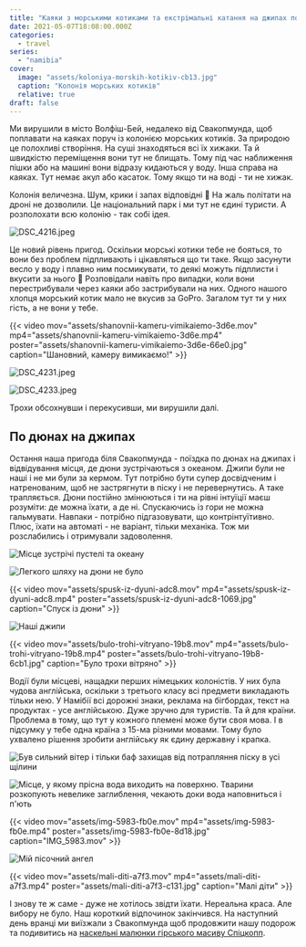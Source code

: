 ```yaml
---
title: "Каяки з морськими котиками та екстрімальні катання на джипах по дюнах"
date: 2021-05-07T18:08:00.000Z
categories:
  - travel
series:
  - "namibia"
cover:
  image: "assets/koloniya-morskih-kotikiv-cb13.jpg"
  caption: "Колонія морських котиків"
  relative: true
draft: false
---
```


Ми вирушили в місто Волфіш-Бей, недалеко від Свакопмунда, щоб поплавати на каяках поруч із колонією морських котиків. За природою це полохливі створіння. На суші знаходяться всі їх хижаки. Та й швидкістю переміщення вони тут не блищать. Тому під час наближення пішки або на машині вони відразу кидаються у воду. Інша справа на каяках. Тут немає акул або касаток. Тому якщо ти на воді - ти не хижак.

Колонія величезна. Шум, крики і запах відповідні 🙂 На жаль політати на дроні не дозволили. Це національний парк і ми тут не єдині туристи. А розполохати всю колонію - так собі ідея.

![DSC_4216.jpeg](assets/dsc-4216-04af.jpg)

Це новий рівень пригод. Оскільки морські котики тебе не бояться, то вони без проблем підпливають і цікавляться що ти таке. Якщо засунути весло у воду і плавно ним посмикувати, то деякі можуть підплисти і вкусити за нього 🙂 Розповідали навіть про випадки, коли вони перестрибували через каяки або застрибували на них. Одного нашого хлопця морський котик мало не вкусив за GoPro. Загалом тут ти у них гість, а не вони у тебе.

{{< video mov="assets/shanovnii-kameru-vimikaiemo-3d6e.mov" mp4="assets/shanovnii-kameru-vimikaiemo-3d6e.mp4" poster="assets/shanovnii-kameru-vimikaiemo-3d6e-66e0.jpg" caption="Шановний, камеру вимикаємо!" >}}

![DSC_4231.jpeg](assets/dsc-4231-0eed.jpg)

![DSC_4233.jpeg](assets/dsc-4233-6101.jpg)

Трохи обсохнувши і перекусивши, ми вирушили далі.

## По дюнах на джипах

Остання наша пригода біля Свакопмунда - поїздка по дюнах на джипах і відвідування місця, де дюни зустрічаються з океаном. Джипи були не наші і не ми були за кермом. Тут потрібно бути супер досвідченим і натренованим, щоб не застрягнути в піску і не перевернутись. А таке трапляється. Дюни постійно змінюються і ти на рівні інтуїції маєш розуміти: де можна їхати, а де ні. Спускаючись із гори не можна гальмувати. Навпаки - потрібно підгазовувати, що контрінтуїтивно. Плюс, їхати на автоматі - не варіант, тільки механіка. Тож ми розслабились і отримували задоволення.

![Місце зустрічі пустелі та океану](assets/mistse-zustrichi-pusteli-ta-okeanu-04de.jpg "Місце зустрічі пустелі та океану")

![Легкого шляху на дюни не було](assets/legkogo-shlyahu-na-dyuni-ne-bulo-6aaf.jpg "Легкого шляху на дюни не було")

{{< video mov="assets/spusk-iz-dyuni-adc8.mov" mp4="assets/spusk-iz-dyuni-adc8.mp4" poster="assets/spusk-iz-dyuni-adc8-1069.jpg" caption="Спуск із дюни" >}}

![Наші джипи](assets/nashi-dzhipi-e287.jpg "Наші джипи")

{{< video mov="assets/bulo-trohi-vitryano-19b8.mov" mp4="assets/bulo-trohi-vitryano-19b8.mp4" poster="assets/bulo-trohi-vitryano-19b8-6cb1.jpg" caption="Було трохи вітряно" >}}

Водії були місцеві, нащадки перших німецьких колоністів. У них була чудова англійська, оскільки з третього класу всі предмети викладають тільки нею. У Намібії всі дорожні знаки, реклама на бігбордах, текст на продуктах - усе англійською. Дуже зручно для туристів. Та й для країни. Проблема в тому, що тут у кожного племені може бути своя мова. І в підсумку у тебе одна країна з 15-ма різними мовами. Тому було ухвалено рішення зробити англійську як єдину державну і крапка.

![Був сильний вітер і тільки баф захищав від потрапляння піску в усі щілини](assets/buv-silnii-viter-i-tilki-baf-zahischav-vid-potraplyannya-pisku-v-usi-schilini-53ce.jpg "Був сильний вітер і тільки баф захищав від потрапляння піску в усі щілини")

![Місце, у якому прісна вода виходить на поверхню. Тварини розкопують невелике заглиблення, чекають доки вода наповниться і п'ють](assets/mistse-u-yakomu-prisna-voda-vihodit-na-poverhnyu-tvarini-rozkopuyut-nevelike-zagliblennya-chekayut-doki-voda-napovnitsya-i-pyut-6373.jpg "Місце, у якому прісна вода виходить на поверхню. Тварини розкопують невелике заглиблення, чекають доки вода наповниться і п'ють")

{{< video mov="assets/img-5983-fb0e.mov" mp4="assets/img-5983-fb0e.mp4" poster="assets/img-5983-fb0e-8d18.jpg" caption="IMG_5983.mov" >}}

![Мій пісочний ангел](assets/mii-pisochnii-angel-b780.jpg "Мій пісочний ангел")

{{< video mov="assets/mali-diti-a7f3.mov" mp4="assets/mali-diti-a7f3.mp4" poster="assets/mali-diti-a7f3-c131.jpg" caption="Малі діти" >}}

І знову те ж саме - дуже не хотілось звідти їхати. Нереальна краса. Але вибору не було. Наш короткий відпочинок закінчився. На наступний день вранці ми виїзжали з Свакопмунда щоб продовжити нашу подорож та подивитись на [наскельні малюнки гірського масиву Спіцкопп](/posts/naskelni-malyunki-girskogo-masivu-spitskopp).
